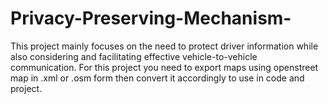 # Privacy-Preserving-Mechanism-
This project mainly focuses on the need to protect driver information while also considering and facilitating effective vehicle-to-vehicle communication.
For this project you need to export maps using openstreet map in .xml or .osm form then convert it accordingly to use in code and project.

